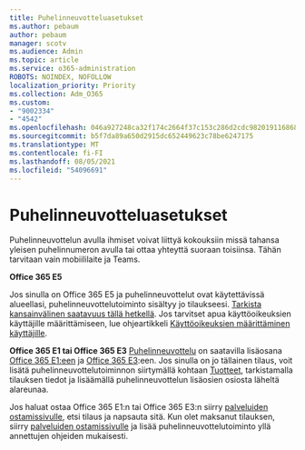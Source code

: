 ```yaml
---
title: Puhelinneuvotteluasetukset
ms.author: pebaum
author: pebaum
manager: scotv
ms.audience: Admin
ms.topic: article
ms.service: o365-administration
ROBOTS: NOINDEX, NOFOLLOW
localization_priority: Priority
ms.collection: Adm_O365
ms.custom:
- "9002334"
- "4542"
ms.openlocfilehash: 046a927248ca32f174c2664f37c153c286d2cdc982019116868bd0c2e85fe063
ms.sourcegitcommit: b5f7da89a650d2915dc652449623c78be6247175
ms.translationtype: MT
ms.contentlocale: fi-FI
ms.lasthandoff: 08/05/2021
ms.locfileid: "54096691"
---
```

# <a name="options-for-audio-conferencing"></a>Puhelinneuvotteluasetukset

Puhelinneuvottelun avulla ihmiset voivat liittyä kokouksiin missä tahansa yleisen puhelinnumeron avulla tai ottaa yhteyttä suoraan toisiinsa. Tähän tarvitaan vain mobiililaite ja Teams.

**Office 365 E5**

Jos sinulla on Office 365 E5 ja puhelinneuvottelut ovat käytettävissä alueellasi, puhelinneuvottelutoiminto sisältyy jo tilaukseesi. [Tarkista kansainvälinen saatavuus tällä hetkellä](https://go.microsoft.com/fwlink/p/?LinkID=839556). Jos tarvitset apua käyttöoikeuksien käyttäjille määrittämiseen, lue ohjeartikkeli [Käyttöoikeuksien määrittäminen käyttäjille](https://docs.microsoft.com/microsoft-365/admin/manage/assign-licenses-to-users).

**Office 365 E1 tai Office 365 E3**
[Puhelinneuvottelu](https://docs.microsoft.com/microsoftteams/audio-conferencing-in-office-365) on saatavilla lisäosana [Office 365 E1:een](https://www.microsoft.com/microsoft-365/business/office-365-enterprise-e1-business-software) ja [Office 365 E3](https://www.microsoft.com/microsoft-365/business/office-365-enterprise-e3-business-software):een.  Jos sinulla on jo tällainen tilaus, voit lisätä puhelinneuvottelutoiminnon siirtymällä kohtaan [Tuotteet](https://go.microsoft.com/fwlink/p/?linkid=842054), tarkistamalla tilauksen tiedot ja lisäämällä puhelinneuvottelun lisäosien osiosta läheltä alareunaa.

Jos haluat ostaa Office 365 E1:n tai Office 365 E3:n siirry [palveluiden ostamissivulle](https://go.microsoft.com/fwlink/p/?linkid=868433), etsi tilaus ja napsauta sitä.  Kun olet maksanut tilauksen, siirry [palveluiden ostamissivulle](https://go.microsoft.com/fwlink/p/?linkid=868433) ja lisää puhelinneuvottelutoiminto yllä annettujen ohjeiden mukaisesti.
